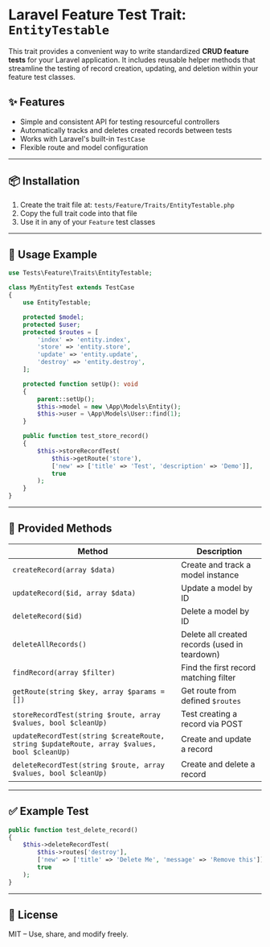 # Laravel Feature Test Trait: `EntityTestable`

This trait provides a convenient way to write standardized **CRUD feature tests** for your Laravel application. It includes reusable helper methods that streamline the testing of record creation, updating, and deletion within your feature test classes.

## ✨ Features

- Simple and consistent API for testing resourceful controllers  
- Automatically tracks and deletes created records between tests  
- Works with Laravel's built-in `TestCase`  
- Flexible route and model configuration  

---

## 📦 Installation

1. Create the trait file at: `tests/Feature/Traits/EntityTestable.php`
2. Copy the full trait code into that file
3. Use it in any of your `Feature` test classes

---

## 🧪 Usage Example

```php
use Tests\Feature\Traits\EntityTestable;

class MyEntityTest extends TestCase
{
    use EntityTestable;

    protected $model;
    protected $user;
    protected $routes = [
        'index' => 'entity.index',
        'store' => 'entity.store',
        'update' => 'entity.update',
        'destroy' => 'entity.destroy',
    ];

    protected function setUp(): void
    {
        parent::setUp();
        $this->model = new \App\Models\Entity();
        $this->user = \App\Models\User::find(1);
    }

    public function test_store_record()
    {
        $this->storeRecordTest(
            $this->getRoute('store'),
            ['new' => ['title' => 'Test', 'description' => 'Demo']],
            true
        );
    }
}
```

---

## 🧰 Provided Methods

| Method | Description |
|--------|-------------|
| `createRecord(array $data)` | Create and track a model instance |
| `updateRecord($id, array $data)` | Update a model by ID |
| `deleteRecord($id)` | Delete a model by ID |
| `deleteAllRecords()` | Delete all created records (used in teardown) |
| `findRecord(array $filter)` | Find the first record matching filter |
| `getRoute(string $key, array $params = [])` | Get route from defined `$routes` |
| `storeRecordTest(string $route, array $values, bool $cleanUp)` | Test creating a record via POST |
| `updateRecordTest(string $createRoute, string $updateRoute, array $values, bool $cleanUp)` | Create and update a record |
| `deleteRecordTest(string $route, array $values, bool $cleanUp)` | Create and delete a record |

---

## ✅ Example Test

```php
public function test_delete_record()
{
    $this->deleteRecordTest(
        $this->routes['destroy'],
        ['new' => ['title' => 'Delete Me', 'message' => 'Remove this']],
        true
    );
}
```

---

## 📄 License

MIT – Use, share, and modify freely.